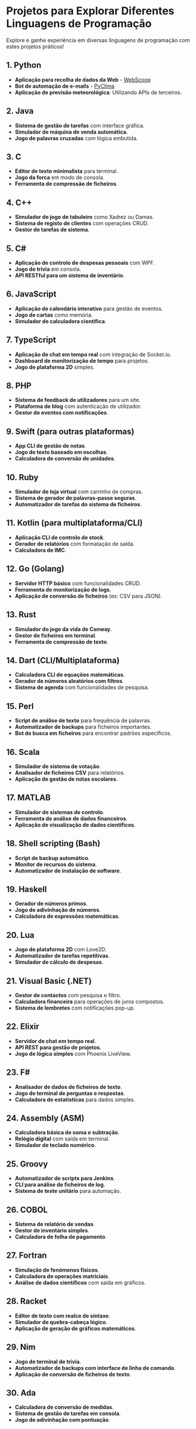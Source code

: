 # Projetos para Explorar Diferentes Linguagens de Programação

Explore e ganhe experiência em diversas linguagens de programação com estes projetos práticos!

## 1. Python
- **Aplicação para recolha de dados da Web** - [WebScoop](https://github.com/ProjetosLendarios/WebScoop)
- **Bot de automação de e-mails** - [PyClima](https://github.com/ProjetosLendarios/PyClima)
- **Aplicação de previsão meteorológica**: Utilizando APIs de terceiros.

## 2. Java
- **Sistema de gestão de tarefas** com interface gráfica.
- **Simulador de máquina de venda automática**.
- **Jogo de palavras cruzadas** com lógica embutida.

## 3. C
- **Editor de texto minimalista** para terminal.
- **Jogo da forca** em modo de consola.
- **Ferramenta de compressão de ficheiros**.

## 4. C++
- **Simulador de jogo de tabuleiro** como Xadrez ou Damas.
- **Sistema de registo de clientes** com operações CRUD.
- **Gestor de tarefas de sistema**.

## 5. C#
- **Aplicação de controlo de despesas pessoais** com WPF.
- **Jogo de trivia** em consola.
- **API RESTful para um sistema de inventário**.

## 6. JavaScript
- **Aplicação de calendário interativo** para gestão de eventos.
- **Jogo de cartas** como memória.
- **Simulador de calculadora científica**.

## 7. TypeScript
- **Aplicação de chat em tempo real** com integração de Socket.io.
- **Dashboard de monitorização de tempo** para projetos.
- **Jogo de plataforma 2D** simples.

## 8. PHP
- **Sistema de feedback de utilizadores** para um site.
- **Plataforma de blog** com autenticação de utilizador.
- **Gestor de eventos com notificações**.

## 9. Swift (para outras plataformas)
- **App CLI de gestão de notas**.
- **Jogo de texto baseado em escolhas**.
- **Calculadora de conversão de unidades**.

## 10. Ruby
- **Simulador de loja virtual** com carrinho de compras.
- **Sistema de gerador de palavras-passe seguras**.
- **Automatizador de tarefas do sistema de ficheiros**.

## 11. Kotlin (para multiplataforma/CLI)
- **Aplicação CLI de controlo de stock**.
- **Gerador de relatórios** com formatação de saída.
- **Calculadora de IMC**.

## 12. Go (Golang)
- **Servidor HTTP básico** com funcionalidades CRUD.
- **Ferramenta de monitorização de logs**.
- **Aplicação de conversão de ficheiros** (ex: CSV para JSON).

## 13. Rust
- **Simulador do jogo da vida de Conway**.
- **Gestor de ficheiros em terminal**.
- **Ferramenta de compressão de texto**.

## 14. Dart (CLI/Multiplataforma)
- **Calculadora CLI de equações matemáticas**.
- **Gerador de números aleatórios com filtros**.
- **Sistema de agenda** com funcionalidades de pesquisa.

## 15. Perl
- **Script de análise de texto** para frequência de palavras.
- **Automatizador de backups** para ficheiros importantes.
- **Bot de busca em ficheiros** para encontrar padrões específicos.

## 16. Scala
- **Simulador de sistema de votação**.
- **Analisador de ficheiros CSV** para relatórios.
- **Aplicação de gestão de notas escolares**.

## 17. MATLAB
- **Simulador de sistemas de controlo**.
- **Ferramenta de análise de dados financeiros**.
- **Aplicação de visualização de dados científicos**.

## 18. Shell scripting (Bash)
- **Script de backup automático**.
- **Monitor de recursos do sistema**.
- **Automatizador de instalação de software**.

## 19. Haskell
- **Gerador de números primos**.
- **Jogo de adivinhação de números**.
- **Calculadora de expressões matemáticas**.

## 20. Lua
- **Jogo de plataforma 2D** com Love2D.
- **Automatizador de tarefas repetitivas**.
- **Simulador de cálculo de despesas**.

## 21. Visual Basic (.NET)
- **Gestor de contactos** com pesquisa e filtro.
- **Calculadora financeira** para operações de juros compostos.
- **Sistema de lembretes** com notificações pop-up.

## 22. Elixir
- **Servidor de chat em tempo real**.
- **API REST para gestão de projetos**.
- **Jogo de lógica simples** com Phoenix LiveView.

## 23. F#
- **Analisador de dados de ficheiros de texto**.
- **Jogo de terminal de perguntas e respostas**.
- **Calculadora de estatísticas** para dados simples.

## 24. Assembly (ASM)
- **Calculadora básica de soma e subtração**.
- **Relógio digital** com saída em terminal.
- **Simulador de teclado numérico**.

## 25. Groovy
- **Automatizador de scripts para Jenkins**.
- **CLI para análise de ficheiros de log**.
- **Sistema de teste unitário** para automação.

## 26. COBOL
- **Sistema de relatório de vendas**.
- **Gestor de inventário simples**.
- **Calculadora de folha de pagamento**.

## 27. Fortran
- **Simulação de fenómenos físicos**.
- **Calculadora de operações matriciais**.
- **Análise de dados científicos** com saída em gráficos.

## 28. Racket
- **Editor de texto com realce de sintaxe**.
- **Simulador de quebra-cabeça lógico**.
- **Aplicação de geração de gráficos matemáticos**.

## 29. Nim
- **Jogo de terminal de trivia**.
- **Automatizador de backups com interface de linha de comando**.
- **Aplicação de conversão de ficheiros de texto**.

## 30. Ada
- **Calculadora de conversão de medidas**.
- **Sistema de gestão de tarefas em consola**.
- **Jogo de adivinhação com pontuação**.
